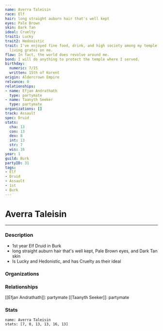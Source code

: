 ```yaml
---
name: Averra Taleisin
race: Elf
hair: long straight auburn hair that's well kept
eyes: Pale Brown
skin: Dark Tan
ideal: Cruelty
trait1: Lucky
trait2: Hedonistic
trait: I've enjoyed fine food, drink, and high society among my temple's elite. Rough
  living grates on me.
flaw: In fact, the world does revolve around me.
bond: I will do anything to protect the temple where I served.
birthday:
  numeric: 7/15
  written: 15th of Korent
origin: Aldercrown Empire
relvance: 0
relationships:
- name: Efjan Andrathath
  type: partymate
- name: Taanyth Seeker
  type: partymate
organizations: []
track: Assault
spec: Druid
stats:
  cha: 13
  con: 13
  dex: 8
  int: 13
  str: 7
  wis: 16
year: 1
guild: Burk
partyID: 31
tags:
- Elf
- Druid
- Assault
- 1st
- Burk
---
```

# Averra Taleisin
---
### Description
- 1st year Elf Druid in Burk
- long straight auburn hair that's well kept, Pale Brown eyes, and Dark Tan skin
- Is Lucky and Hedonistic, and has Cruelty as their ideal

### Organizations
### Relationships
[[Efjan Andrathath]]: partymate
[[Taanyth Seeker]]: partymate
### Stats
```statblock
name: Averra Taleisin
stats: [7, 8, 13, 13, 16, 13]
```